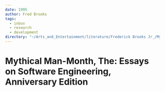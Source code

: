 ```yaml
---
date: 1995
author: Fred Brooks
tags:
  - inbox
  - research
  - development
directory: "~/Arts_and_Entertainment/literature/Frederick Brooks Jr_/Mythical Man-Month, The_ Essays on Software Engineering, Anniversary Edition (1830)/"
---
```


# Mythical Man-Month, The: Essays on Software Engineering, Anniversary Edition


